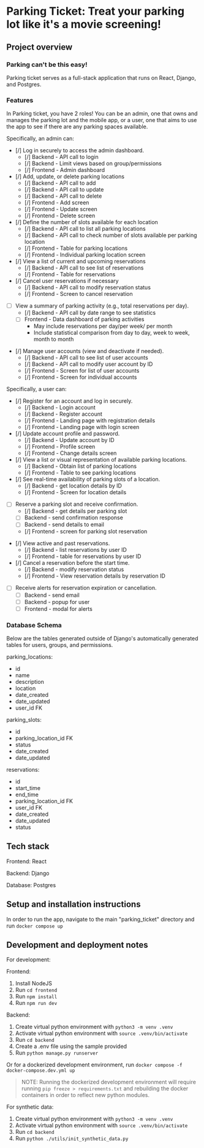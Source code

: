 # Parking Ticket: Treat your parking lot like it's a movie screening!

## Project overview

### Parking can't be this easy!
Parking ticket serves as a full-stack application that runs on React, Django, and Postgres.

### Features
In Parking ticket, you have 2 roles! You can be an admin, one that owns and manages the parking lot and the mobile app, or a user, one that aims to use the app to see if there are any parking spaces available.

Specifically, an admin can:
- [/] Log in securely to access the admin dashboard.
    - [/] Backend - API call to login
    - [/] Backend - Limit views based on group/permissions
    - [/] Frontend - Admin dashboard
- [/] Add, update, or delete parking locations
    - [/] Backend - API call to add
    - [/] Backend - API call to update
    - [/] Backend - API call to delete
    - [/] Frontend - Add screen
    - [/] Frontend - Update screen
    - [/] Frontend - Delete screen
- [/] Define the number of slots available for each location
    - [/] Backend - API call to list all parking locations
    - [/] Backend - API call to check number of slots available per parking location
    - [/] Frontend - Table for parking locations
    - [/] Frontend - Individual parking location screen
- [/] View a list of current and upcoming reservations
    - [/] Backend - API call to see list of reservations
    - [/] Frontend - Table for reservations
- [/] Cancel user reservations if necessary
    - [/] Backend - API call to modify reservation status
    - [/] Frontend - Screen to cancel reservation
- [ ] View a summary of parking activity (e.g., total reservations per day).
    - [/] Backend - API call by date range to see statistics
    - [ ] Frontend - Data dashboard of parking activities
        - May include reservations per day/per week/ per month
        - Include statistical comparison from day to day, week to week, month to month
- [/] Manage user accounts (view and deactivate if needed).
    - [/] Backend - API call to see list of user accounts
    - [/] Backend - API call to modify user account by ID
    - [/] Frontend - Screen for list of user accounts
    - [/] Frontend - Screen for individual accounts

Specifically, a user can:
- [/] Register for an account and log in securely.
    - [/] Backend - Login account
    - [/] Backend - Register account
    - [/] Frontend - Landing page with registration details
    - [/] Frontend - Landing page with login screen
- [/] Update account profile and password.
    - [/] Backend - Update account by ID
    - [/] Frontend - Profile screen
    - [/] Frontend - Change details screen
- [/] View a list or visual representation of available parking locations.
    - [/] Backend - Obtain list of parking locations
    - [/] Frontend - Table to see parking locations
- [/] See real-time availability of parking slots of a location.
    - [/] Backend - get location details by ID
    - [/] Frontend - Screen for location details
- [ ] Reserve a parking slot and receive confirmation.
    - [/] Backend - get details per parking slot
    - [ ] Backend - send confirmation response
    - [ ] Backend - send details to email
    - [/] Frontend - screen for parking slot reservation
- [/] View active and past reservations.
    - [/] Backend - list reservations by user ID
    - [/] Frontend - table for reservations by user ID
- [/] Cancel a reservation before the start time.
    - [/] Backend - modify reservation status
    - [/] Frontend - View reservation details by reservation ID
- [ ] Receive alerts for reservation expiration or cancellation.
    - [ ] Backend - send email
    - [ ] Backend - popup for user
    - [ ] Frontend - modal for alerts

### Database Schema
Below are the tables generated outside of Django's automatically generated tables for users, groups, and permissions.

parking_locations:
- id
- name
- description
- location
- date_created
- date_updated
- user_id FK

parking_slots:
- id
- parking_location_id FK
- status
- date_created
- date_updated

reservations:
- id
- start_time
- end_time
- parking_location_id FK
- user_id FK
- date_created
- date_updated
- status

## Tech stack
Frontend: React

Backend: Django

Database: Postgres

## Setup and installation instructions
In order to run the app, navigate to the main "parking_ticket" directory and run `docker compose up`

## Development and deployment notes
For development:

Frontend:
1. Install NodeJS
2. Run `cd frontend`
3. Run `npm install`
4. Run `npm run dev`

Backend:
1. Create virtual python environment with `python3 -m venv .venv`
2. Activate virtual python environment with `source .venv/bin/activate`
3. Run `cd backend`
4. Create a .env file using the sample provided
5. Run `python manage.py runserver`

Or for a dockerized development environment, run `docker compose -f docker-compose.dev.yml up`
>NOTE: Running the dockerized development environment will require running `pip freeze > requirements.txt` and rebuilding the docker containers in order to reflect new python modules.

For synthetic data:
1. Create virtual python environment with `python3 -m venv .venv`
2. Activate virtual python environment with `source .venv/bin/activate`
3. Run `cd backend`
4. Run `python ./utils/init_synthetic_data.py`